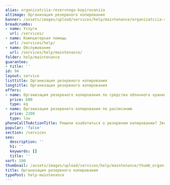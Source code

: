 ```yaml
---
alias: organizatciia-rezervnogo-kopirovaniia
altimage: Организация резервного копирования
banner: /assets/images/upload/services/help/maintenance/organizatciia-rezervnogo-kopirovaniia.jpg
breadcrumbs:
- name: Услуги
  url: /services/
- name: Компьютерная помощь
  url: /services/help/
- name: Обслуживание
  url: /services/help/maintenance/
folder: help/maintenance
guarantee:
- title: ''
id: 94
layout: service
listtitle: Организация резервного копирования
longtitle: Организация резервного копирования
offers:
- name: Организация резервного копирования по средства облачного хранилища
  price: 600
  type: eq
- name: Организация резервного копирования по расписанию
  price: 2200
  type: low
phoneCallToActionTitle: Решили озаботиться о резервном копировании? Звоните!
popular: 'false'
section: /services
seo:
  description: ''
  h1: ''
  keywords: []
  title: ''
sort: 100
thumbnail: /assets/images/upload/services/help/maintenance/thumb_organizatciia-rezervnogo-kopirovaniia.jpg
title: Организация резервного копирования
typePost: help-maintenance
---
```

